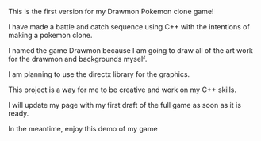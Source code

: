 This is the first version for my Drawmon Pokemon clone game! 

I have made a battle and catch sequence using C++ with the intentions of making a pokemon clone. 

I named the game Drawmon because I am going to draw all of the art work for the drawmon and backgrounds myself.

I am planning to use the directx library for the graphics.

This project is a way for me to be creative and work on my C++ skills.

I will update my page with my first draft of the full game as soon as it is ready.

In the meantime, enjoy this demo of my game
